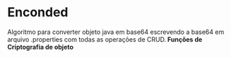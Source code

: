 # Enconded
Algoritmo para converter objeto java em base64 escrevendo a base64 em arquivo .properties com todas as operações de CRUD.<b>
Funções de Criptografia de objeto 


